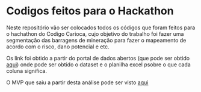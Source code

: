 # Codigos feitos para o Hackathon

Neste repositório vão ser colocados todos os códigos que foram feitos para o hachathon do Codigo Carioca, cujo objetivo do trabalho foi fazer uma segmentação
das barragens de mineração para fazer o mapeamento de acordo com o risco, dano potencial e etc.

Os link foi obtido a partir do portal de dados abertos (que pode ser obtido [aqui](https://dados.gov.br/dados/conjuntos-dados/barragens-de-mineracao)) onde pode ser obtido
o dataset e o planilha excel psobre o que cada coluna significa.

O MVP que saiu a partir desta análise pode ser visto [aqui](https://gustavoramos82-codigo-carioca-relatrio-wkvn7n.streamlit.app/)
